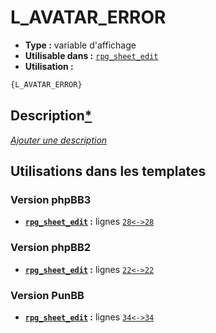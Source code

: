 # L_AVATAR_ERROR
* __Type :__ variable d'affichage
* __Utilisable dans :__ [`rpg_sheet_edit`](../tpl/rpg_sheet_edit.md#readme)
* __Utilisation :__

```html
{L_AVATAR_ERROR}
```

## Description[*](https://fa-tvars.appspot.com/var/L_AVATAR_ERROR)
[*Ajouter une description*](https://fa-tvars.appspot.com/var/L_AVATAR_ERROR)

## Utilisations dans les templates

### Version phpBB3
* __[`rpg_sheet_edit`](../tpl/rpg_sheet_edit.md#readme) :__ lignes [`28`](../src/prosilver/rpg_sheet_edit.tpl#L28)[`<->`](../src/prosilver/rpg_sheet_edit.tpl#L28-L28)[`28`](../src/prosilver/rpg_sheet_edit.tpl#L28)

### Version phpBB2
* __[`rpg_sheet_edit`](../tpl/rpg_sheet_edit.md#readme) :__ lignes [`22`](../src/subsilver/rpg_sheet_edit.tpl#L22)[`<->`](../src/subsilver/rpg_sheet_edit.tpl#L22-L22)[`22`](../src/subsilver/rpg_sheet_edit.tpl#L22)

### Version PunBB
* __[`rpg_sheet_edit`](../tpl/rpg_sheet_edit.md#readme) :__ lignes [`34`](../src/punbb/rpg_sheet_edit.tpl#L34)[`<->`](../src/punbb/rpg_sheet_edit.tpl#L34-L34)[`34`](../src/punbb/rpg_sheet_edit.tpl#L34)

